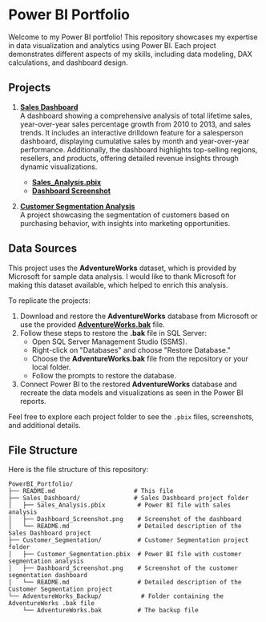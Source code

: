 # Power BI Portfolio

Welcome to my Power BI portfolio! This repository showcases my expertise in data visualization and analytics using Power BI. Each project demonstrates different aspects of my skills, including data modeling, DAX calculations, and dashboard design.

## Projects

1. **[Sales Dashboard](https://github.com/adetadeg/portfolio/blob/main/README.md)**  
   A dashboard showing a comprehensive analysis of total lifetime sales, year-over-year sales percentage growth from 2010 to 2013, and sales trends. It includes an interactive drilldown feature for a salesperson dashboard, displaying cumulative sales by month and year-over-year performance. Additionally, the dashboard highlights top-selling regions, resellers, and products, offering detailed revenue insights through dynamic visualizations.

   - **[Sales_Analysis.pbix](https://github.com/adetadeg/portfolio/tree/main/Sales_Dashboard)**
   - **[Dashboard Screenshot](./Sales_Dashboard/Dashboard_Screenshot.png)**

2. **[Customer Segmentation Analysis](./Customer_Segmentation/README.md)**  
   A project showcasing the segmentation of customers based on purchasing behavior, with insights into marketing opportunities.

## Data Sources

This project uses the **AdventureWorks** dataset, which is provided by Microsoft for sample data analysis. I would like to thank Microsoft for making this dataset available, which helped to enrich this analysis.

To replicate the projects:
1. Download and restore the **AdventureWorks** database from Microsoft or use the provided **[AdventureWorks.bak](https://github.com/adetadeg/portfolio/tree/main/PowerBI_Portfolio/0.%20AdventureWorks_Backup)** file.
2. Follow these steps to restore the **.bak** file in SQL Server:
   - Open SQL Server Management Studio (SSMS).
   - Right-click on "Databases" and choose "Restore Database."
   - Choose the **AdventureWorks.bak** file from the repository or your local folder.
   - Follow the prompts to restore the database.
3. Connect Power BI to the restored **AdventureWorks** database and recreate the data models and visualizations as seen in the Power BI reports.

Feel free to explore each project folder to see the `.pbix` files, screenshots, and additional details.

## File Structure

Here is the file structure of this repository:

```plaintext
PowerBI_Portfolio/
├── README.md                      # This file
├── Sales_Dashboard/               # Sales Dashboard project folder
│   ├── Sales_Analysis.pbix         # Power BI file with sales analysis
│   ├── Dashboard_Screenshot.png    # Screenshot of the dashboard
│   └── README.md                   # Detailed description of the Sales Dashboard project
├── Customer_Segmentation/          # Customer Segmentation project folder
│   ├── Customer_Segmentation.pbix  # Power BI file with customer segmentation analysis
│   ├── Dashboard_Screenshot.png    # Screenshot of the customer segmentation dashboard
│   └── README.md                   # Detailed description of the Customer Segmentation project
└── AdventureWorks_Backup/           # Folder containing the AdventureWorks .bak file
    └── AdventureWorks.bak          # The backup file

